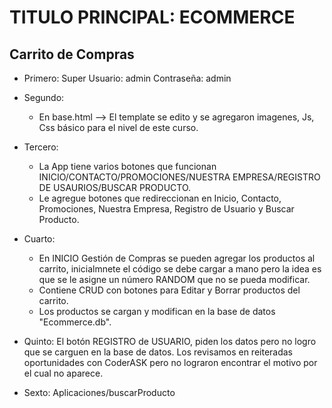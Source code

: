 # TITULO PRINCIPAL: ECOMMERCE

## Carrito de Compras

- Primero:
    Super Usuario: admin
    Contraseña: admin
  
- Segundo:
    - En base.html --> El template se edito y se agregaron imagenes, Js, Css básico para el nivel de este curso.

- Tercero:
    - La App tiene varios botones que funcionan INICIO/CONTACTO/PROMOCIONES/NUESTRA EMPRESA/REGISTRO DE USAURIOS/BUSCAR PRODUCTO.
    - Le agregue botones que redireccionan en Inicio, Contacto, Promociones, Nuestra Empresa, Registro de Usuario y Buscar Producto.

- Cuarto:
    - En INICIO Gestión de Compras se pueden agregar los productos al carrito, inicialmnete el código se debe cargar a mano pero la idea es que se le asigne un número RANDOM que no se pueda modificar.
    - Contiene CRUD con botones para Editar y Borrar productos del carrito.
    - Los productos se cargan y modifican en la base de datos "Ecommerce.db".
    
- Quinto:
    El botón REGISTRO de USUARIO, piden los datos pero no logro que se carguen en la base de datos. Los revisamos en reiteradas oportunidades con CoderASK pero no lograron encontrar el motivo por el cual no aparece.
    

- Sexto:
    Aplicaciones/buscarProducto



